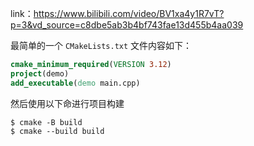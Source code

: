 
link：https://www.bilibili.com/video/BV1xa4y1R7vT?p=3&vd_source=c8dbe5ab3b4bf743fae13d455b4aa039

最简单的一个 ```CMakeLists.txt``` 文件内容如下：
```cmake
cmake_minimum_required(VERSION 3.12)
project(demo)
add_executable(demo main.cpp)
```

然后使用以下命进行项目构建
```shell
$ cmake -B build
$ cmake --build build
```